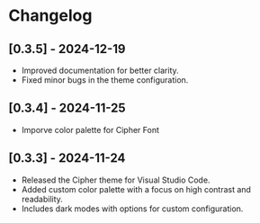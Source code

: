 # Changelog

## [0.3.5] - 2024-12-19

- Improved documentation for better clarity.
- Fixed minor bugs in the theme configuration.

## [0.3.4] - 2024-11-25

- Imporve color palette for Cipher Font

## [0.3.3] - 2024-11-24

- Released the Cipher theme for Visual Studio Code.
- Added custom color palette with a focus on high contrast and readability.
- Includes dark modes with options for custom configuration.
